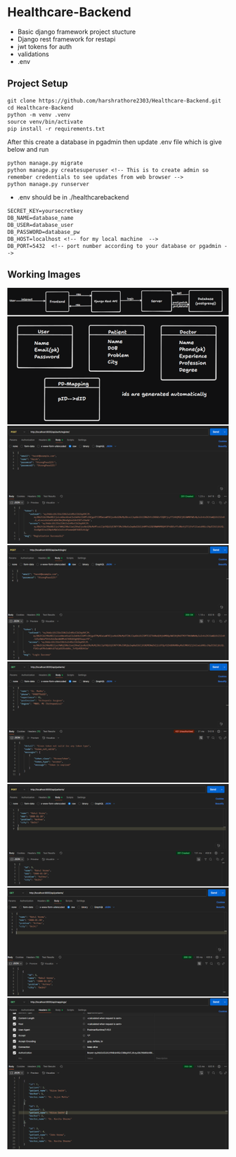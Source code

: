# Healthcare-Backend
- Basic django framework project stucture
- Django rest framework for restapi
- jwt tokens for auth
- validations
- .env

## Project Setup
```
git clone https://github.com/harshrathore2303/Healthcare-Backend.git
cd Healthcare-Backend
python -m venv .venv
source venv/bin/activate
pip install -r requirements.txt
```
After this create a database in pgadmin then update .env file which is give below and run 
```
python manage.py migrate
python manage.py createsuperuser <!-- This is to create admin so remember credentials to see updates from web browser -->
python manage.py runserver
```

* .env should be in ./healthcarebackend
```
SECRET_KEY=yoursecretkey
DB_NAME=database_name
DB_USER=database_user
DB_PASSWORD=database_pw
DB_HOST=localhost <!-- for my local machine  -->
DB_PORT=5432  <!-- port number according to your database or pgadmin -->
```

## Working Images
![Backend](structure.png)
![Tables](tables.png)
![User Register](image.png)
![User Login](image-1.png)
![Unauthorized User](image-2.png)
![Authorized](image-3.png)
![Get Patients](image-4.png)
![Mapping](image-5.png)
